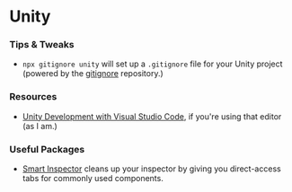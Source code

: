 # Unity

### Tips & Tweaks

- `npx gitignore unity` will set up a `.gitignore` file for your Unity project (powered by the [gitignore](https://github.com/github/gitignore) repository.)

### Resources

- [Unity Development with Visual Studio Code](https://code.visualstudio.com/docs/other/unity), if you're using that editor (as I am.)

### Useful Packages

- [Smart Inspector](https://github.com/neon-age/Smart-Inspector) cleans up your inspector by giving you direct-access tabs for commonly used components.
